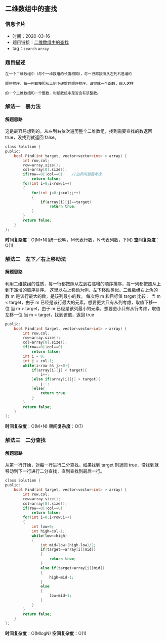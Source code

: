 ## 二维数组中的查找
### 信息卡片
- 时间：2020-03-16
- 题目链接：[二维数组中的查找](https://www.nowcoder.com/practice/abc3fe2ce8e146608e868a70efebf62e?tpId=13&tqId=11154&tPage=1&rp=1&ru=/ta/coding-interviews&qru=/ta/coding-interviews/question-ranking)
- tag：`search` `array`
### 题目描述
```
在一个二维数组中（每个一维数组的长度相同），每一行都按照从左到右递增的

顺序排序，每一列都按照从上到下递增的顺序排序。请完成一个函数，输入这样

的一个二维数组和一个整数，判断数组中是否含有该整数。
```
### 解法一　暴力法
#### 解题思路
这是最容易想到的，从左到右依次遍历整个二维数组，找到需要查找的数返回 true，没找到就返回 false。
```C
class Solution {
public:
    bool Find(int target, vector<vector<int> > array) {
        int row,col;
        row=array.size();
        col=array[0].size();
        if(row==0||col==0)    //边界问题要考虑
            return false;
        for(int i=0;i<row;i++)
        {
            for(int j=0;j<col;j++)
            {
                if(array[i][j]==target)
                    return true;
            }
        }
        return false;
    }
};
```
**时间复杂度**：O(M*N)(统一说明，Ｍ代表行数，Ｎ代表列数，下同)
**空间复杂度**：O(1)

### 解法二　左下／右上移动法
#### 解题思路
利用二维数组的性质，每一行都按照从左到右递增的顺序排序，每一列都按照从上到下递增的顺序排序。
这里以右上移动为例，左下移动类似。二维数组右上角的数 m 是该行最大的数，是该列最小的数。
每次将 m 和目标值 target 比较：
当 m < target，由于 m 已经是该行最大的元素，想要更大只有从列考虑，取值下移一位
当 m > target，由于 m 已经是该列最小的元素，想要更小只有从行考虑，取值左移一位
当 m = target，找到该值，返回 true
```C
public:
    bool Find(int target, vector<vector<int> > array) {
        int row,col;
        row=array.size();
        col=array[0].size();
        if(row==0||col==0)
            return false;
        int i = 0;
        int j = col-1;
        while(i<row && j>=0){
            if(array[i][j] < target){
                i++;
            }else if(array[i][j] > target){
                j--;
            }else{
                return true;
            }
        }
        return false;
    }
};
```
**时间复杂度**：O(M+N)
**空间复杂度**：O(1)

### 解法三　二分查找
#### 解题思路
从第一行开始，对每一行进行二分查找。如果找到 target 则返回 true，没找到就移动到下一行进行二分查找，直到查找到最后一行。
```C
class Solution {
public:
    bool Find(int target, vector<vector<int> > array) {
        int row,col;
        row=array.size();
        col=array[0].size();
        if(row==0||col==0)
            return false;
        for(int i=0;i<row;i++)
        {
            int low=0;
            int high=col-1;
            while(low<=high)
            {
                int mid=low+(high-low)/2;
                if(target==array[i][mid])
                {
                    return true;
                }
                else if(target<array[i][mid])
                {
                    high=mid-1;
                }
                else
                {
                    low=mid+1;
                }
            }
        }
        return false;
    }
};
```
**时间复杂度**：O(MlogN)
**空间复杂度**：O(1)

